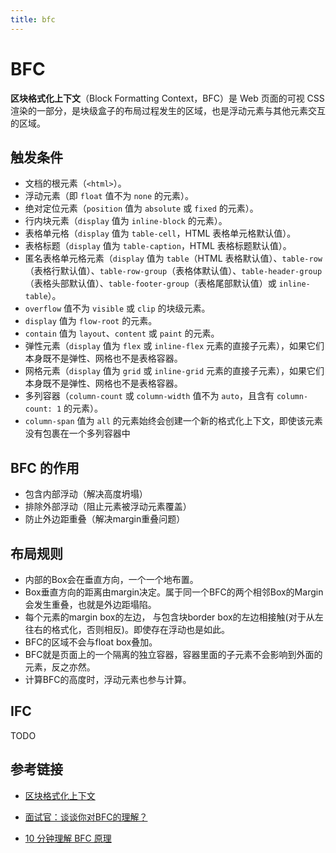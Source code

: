 ```yaml
---
title: bfc
---
```


# BFC

**区块格式化上下文**（Block Formatting Context，BFC）是 Web 页面的可视 CSS 渲染的一部分，是块级盒子的布局过程发生的区域，也是浮动元素与其他元素交互的区域。

## 触发条件

* 文档的根元素（`<html>`）。
* 浮动元素（即 `float` 值不为 `none` 的元素）。
* 绝对定位元素（`position` 值为 `absolute` 或 `fixed` 的元素）。
* 行内块元素（`display` 值为 `inline-block` 的元素）。
* 表格单元格（`display` 值为 `table-cell`，HTML 表格单元格默认值）。
* 表格标题（`display` 值为 `table-caption`，HTML 表格标题默认值）。
* 匿名表格单元格元素（`display` 值为 `table`（HTML 表格默认值）、`table-row`（表格行默认值）、`table-row-group`（表格体默认值）、`table-header-group`（表格头部默认值）、`table-footer-group`（表格尾部默认值）或 `inline-table`）。
* `overflow` 值不为 `visible` 或 `clip` 的块级元素。
* `display` 值为 `flow-root` 的元素。
* `contain` 值为 `layout`、`content` 或 `paint` 的元素。
* 弹性元素（`display` 值为 `flex` 或 `inline-flex` 元素的直接子元素），如果它们本身既不是弹性、网格也不是表格容器。
* 网格元素（`display` 值为 `grid` 或 `inline-grid` 元素的直接子元素），如果它们本身既不是弹性、网格也不是表格容器。
* 多列容器（`column-count` 或 `column-width` 值不为 `auto`，且含有 `column-count: 1` 的元素）。
* `column-span` 值为 `all` 的元素始终会创建一个新的格式化上下文，即使该元素没有包裹在一个多列容器中

## BFC 的作用

- 包含内部浮动（解决高度坍塌）
- 排除外部浮动（阻止元素被浮动元素覆盖）
- 防止外边距重叠（解决margin重叠问题）

## 布局规则

- 内部的Box会在垂直方向，一个一个地布置。
- Box垂直方向的距离由margin决定。属于同一个BFC的两个相邻Box的Margin会发生重叠，也就是外边距塌陷。
- 每个元素的margin box的左边， 与包含块border box的左边相接触(对于从左往右的格式化，否则相反)。即使存在浮动也是如此。
- BFC的区域不会与float box叠加。
- BFC就是页面上的一个隔离的独立容器，容器里面的子元素不会影响到外面的元素，反之亦然。
- 计算BFC的高度时，浮动元素也参与计算。

## IFC

TODO

## 参考链接

- [区块格式化上下文](https://developer.mozilla.org/zh-CN/docs/Web/CSS/CSS_display/Block_formatting_context)

- [面试官：谈谈你对BFC的理解？](https://vue3js.cn/interview/css/BFC.html)

- [10 分钟理解 BFC 原理](https://zhuanlan.zhihu.com/p/25321647)
